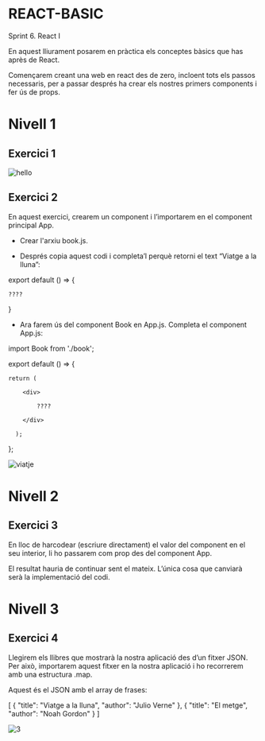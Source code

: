 # REACT-BASIC
Sprint 6. React I


En aquest lliurament posarem en pràctica els conceptes bàsics que has après de React.

Començarem creant una web en react des de zero, incloent tots els passos necessaris, per a passar després ha crear els nostres primers components i fer ús de props.

# Nivell 1
## Exercici 1
![hello](https://user-images.githubusercontent.com/67639391/104574168-066e4c00-5656-11eb-8086-5ad4933396aa.jpeg)
## Exercici 2

En aquest exercici, crearem un component i l’importarem en el component principal App.

- Crear l'arxiu book.js.

-  Després copia aquest codi i completa’l perquè retorni el text “Viatge a la lluna”:



export default () => {

    ????

}



- Ara farem ús del component Book en App.js. Completa el component App.js:



import Book from './book'; 

export default () => { 

    return ( 

        <div> 

            ????

        </div> 

      );

};

![viatje](https://user-images.githubusercontent.com/67639391/104574172-079f7900-5656-11eb-9d7d-ad7c01f19065.jpeg)

# Nivell 2
## Exercici 3
En lloc de harcodear (escriure directament) el valor del component en el seu interior, li ho passarem com prop des del component App.

El resultat hauria de continuar sent el mateix. L’única cosa que canviarà serà la implementació del codi.

# Nivell 3
## Exercici 4
Llegirem els llibres que mostrarà la nostra aplicació des d’un fitxer JSON. Per això, importarem aquest fitxer en la nostra aplicació i ho recorrerem amb una estructura .map.

Aquest és el JSON amb el array de frases:



[ { "title": "Viatge a la lluna", "author": "Julio Verne" }, { "title": "El metge", "author": "Noah Gordon" } ]

![3](https://user-images.githubusercontent.com/67639391/104574188-0a9a6980-5656-11eb-91b7-575cd657ca4c.jpeg)

